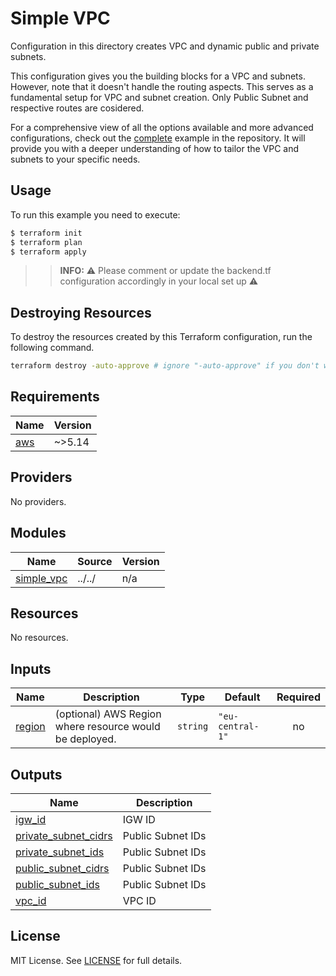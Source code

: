 # Simple VPC

Configuration in this directory creates VPC and dynamic public and private subnets.

This configuration gives you the building blocks for a VPC and subnets. However, note that it doesn't handle the routing aspects. This serves as a fundamental setup for VPC and subnet creation. Only Public Subnet and respective routes are cosidered.

For a comprehensive view of all the options available and more advanced configurations, check out the [complete](../complete) example in the repository. It will provide you with a deeper understanding of how to tailor the VPC and subnets to your specific needs.

## Usage

To run this example you need to execute:
```bash
$ terraform init
$ terraform plan
$ terraform apply
```

>>**INFO:** :warning: Please comment or update the backend.tf configuration accordingly in your local set up :warning:

## Destroying Resources

To destroy the resources created by this Terraform configuration, run the following command.

```bash
terraform destroy -auto-approve # ignore "-auto-approve" if you don't want to autoapprove.
```

## Requirements

| Name | Version |
|------|---------|
| <a name="requirement_aws"></a> [aws](#requirement\_aws) | ~>5.14 |

## Providers

No providers.

## Modules

| Name | Source | Version |
|------|--------|---------|
| <a name="module_simple_vpc"></a> [simple\_vpc](#module\_simple\_vpc) | ../../ | n/a |

## Resources

No resources.

## Inputs

| Name | Description | Type | Default | Required |
|------|-------------|------|---------|:--------:|
| <a name="input_region"></a> [region](#input\_region) | (optional) AWS Region where resource would be deployed. | `string` | `"eu-central-1"` | no |

## Outputs

| Name | Description |
|------|-------------|
| <a name="output_igw_id"></a> [igw\_id](#output\_igw\_id) | IGW ID |
| <a name="output_private_subnet_cidrs"></a> [private\_subnet\_cidrs](#output\_private\_subnet\_cidrs) | Public Subnet IDs |
| <a name="output_private_subnet_ids"></a> [private\_subnet\_ids](#output\_private\_subnet\_ids) | Public Subnet IDs |
| <a name="output_public_subnet_cidrs"></a> [public\_subnet\_cidrs](#output\_public\_subnet\_cidrs) | Public Subnet IDs |
| <a name="output_public_subnet_ids"></a> [public\_subnet\_ids](#output\_public\_subnet\_ids) | Public Subnet IDs |
| <a name="output_vpc_id"></a> [vpc\_id](#output\_vpc\_id) | VPC ID |

## License

MIT License. See [LICENSE](https://github.com/ishuar/terraform-aws-vpc/blob/main/LICENSE) for full details.